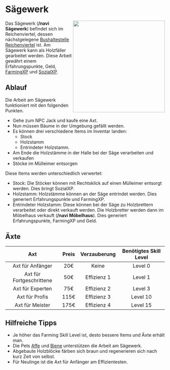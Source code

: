 # Sägewerk 


<img align="right" width="290" eight="290" src="../../../assets/image/nebenjobs/sägewerk.png">



Das Sägewerk (**/navi Sägewerk**) befindet sich im Reichenviertel, dessen nächstgelegene [Bushaltestelle](../../pages/öpnv/Bus.md) [Reichenviertel](../../pages/gebiete/Reichenviertel.md) ist.
Am Sägewerk kann als Holzfäller gearbeitet werden. Diese Arbeit gewährt einem Erfahrungspunkte, Geld, [FarmingXP](../../pages/skills/farming.md) und [SozialXP](../../pages/skills/social.md). 

## Ablauf

Die Arbeit am Sägewerk funktioniert mit den folgenden Punkten.

- Gehe zum NPC Jack und kaufe eine Axt. 
- Nun müssen Bäume in der Umgebung gefällt werden.
- Es können drei verschiedene Items im Inventar landen: 
   - Stock 
   - Holzstamm 
   - Entrindeter Holzstamm.
- Am Ende die Holzstämme in der Halle bei der Säge verarbeiten und verkaufen
- Stöcke im Mülleimer entsorgen


Diese Items werden unterschiedlich verwertet: 

* Stock: Die Stöcker können mit Rechtsklick auf einen Mülleimer entsorgt werden. Dies bringt SozialXP.
* Holzstamm: Holzstämme können an der Säge entrindet werden. Dies generiert Erfahrungspunkte und FarmingXP.
* Entrindeter Holzstamm: Diese können bei der Säge zu Holzbrettern verarbeitet oder direkt verkauft werden. Die Holzbretter werden dann im Möbelhaus verkauft (**/navi Möbelhaus**). Dies generiert Erfahrungspunkte, FarmingXP und Geld.

## Äxte

| Axt | Preis | Verzauberung | Benötígtes Skill Level |
| :-: | :-: | :-: | :-: |
| Axt für Anfänger | 20€ | Keine | Level 0 |
| Axt für Fortgeschrittene | 50€ | Effizienz 1 | Level 1 |
| Axt für Experten | 75€ | Effizienz 2 | Level 3 |
| Axt für Profis | 115€ | Effizienz 3 | Level 10 |
| Axt für Meister | 175€ | Effizienz 4 | Level 15 |


## Hilfreiche Tipps

* Je höher das Farming Skill Level ist, desto bessere Items und Äxte erhält man.
* Die Pets [Affe](../../pages/pets/affe.md) und [Biene](../../pages/pets/biene.md) unterstützen die Arbeit am Sägewerk.
* Abgebaute Holzblöcke färben sich braun und regenerieren sich nach kurz Zeit von selbst.
* Für Neulinge ist die Axt für Anfänger am Effizientesten.


